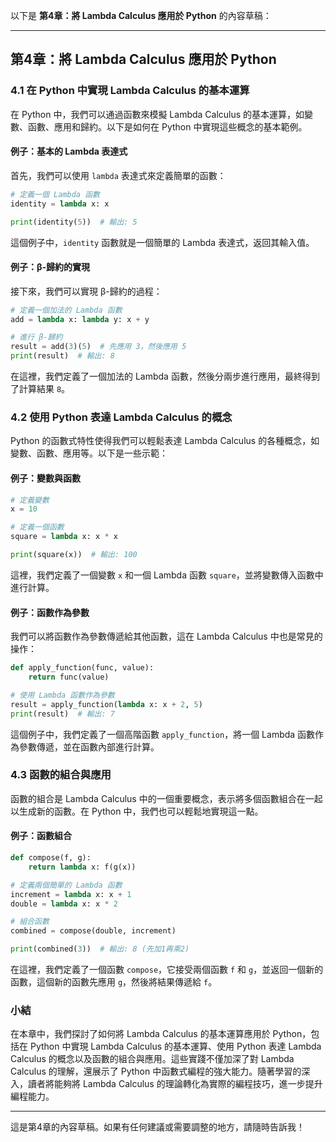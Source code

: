 以下是 **第4章：將 Lambda Calculus 應用於 Python** 的內容草稿：

---

## 第4章：將 Lambda Calculus 應用於 Python

### 4.1 在 Python 中實現 Lambda Calculus 的基本運算

在 Python 中，我們可以通過函數來模擬 Lambda Calculus 的基本運算，如變數、函數、應用和歸約。以下是如何在 Python 中實現這些概念的基本範例。

#### 例子：基本的 Lambda 表達式

首先，我們可以使用 `lambda` 表達式來定義簡單的函數：

```python
# 定義一個 Lambda 函數
identity = lambda x: x

print(identity(5))  # 輸出: 5
```

這個例子中，`identity` 函數就是一個簡單的 Lambda 表達式，返回其輸入值。

#### 例子：β-歸約的實現

接下來，我們可以實現 β-歸約的過程：

```python
# 定義一個加法的 Lambda 函數
add = lambda x: lambda y: x + y

# 進行 β-歸約
result = add(3)(5)  # 先應用 3，然後應用 5
print(result)  # 輸出: 8
```

在這裡，我們定義了一個加法的 Lambda 函數，然後分兩步進行應用，最終得到了計算結果 `8`。

### 4.2 使用 Python 表達 Lambda Calculus 的概念

Python 的函數式特性使得我們可以輕鬆表達 Lambda Calculus 的各種概念，如變數、函數、應用等。以下是一些示範：

#### 例子：變數與函數

```python
# 定義變數
x = 10

# 定義一個函數
square = lambda x: x * x

print(square(x))  # 輸出: 100
```

這裡，我們定義了一個變數 `x` 和一個 Lambda 函數 `square`，並將變數傳入函數中進行計算。

#### 例子：函數作為參數

我們可以將函數作為參數傳遞給其他函數，這在 Lambda Calculus 中也是常見的操作：

```python
def apply_function(func, value):
    return func(value)

# 使用 Lambda 函數作為參數
result = apply_function(lambda x: x + 2, 5)
print(result)  # 輸出: 7
```

這個例子中，我們定義了一個高階函數 `apply_function`，將一個 Lambda 函數作為參數傳遞，並在函數內部進行計算。

### 4.3 函數的組合與應用

函數的組合是 Lambda Calculus 中的一個重要概念，表示將多個函數組合在一起以生成新的函數。在 Python 中，我們也可以輕鬆地實現這一點。

#### 例子：函數組合

```python
def compose(f, g):
    return lambda x: f(g(x))

# 定義兩個簡單的 Lambda 函數
increment = lambda x: x + 1
double = lambda x: x * 2

# 組合函數
combined = compose(double, increment)

print(combined(3))  # 輸出: 8 (先加1再乘2)
```

在這裡，我們定義了一個函數 `compose`，它接受兩個函數 `f` 和 `g`，並返回一個新的函數，這個新的函數先應用 `g`，然後將結果傳遞給 `f`。

### 小結

在本章中，我們探討了如何將 Lambda Calculus 的基本運算應用於 Python，包括在 Python 中實現 Lambda Calculus 的基本運算、使用 Python 表達 Lambda Calculus 的概念以及函數的組合與應用。這些實踐不僅加深了對 Lambda Calculus 的理解，還展示了 Python 中函數式編程的強大能力。隨著學習的深入，讀者將能夠將 Lambda Calculus 的理論轉化為實際的編程技巧，進一步提升編程能力。

---

這是第4章的內容草稿。如果有任何建議或需要調整的地方，請隨時告訴我！